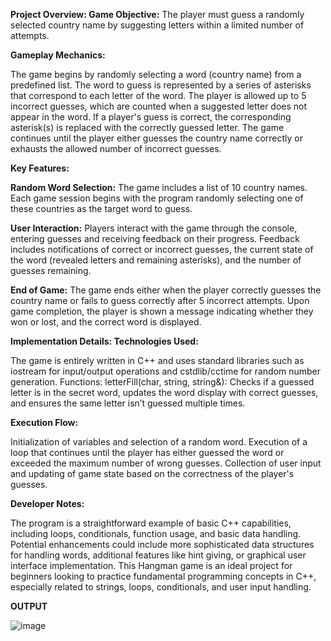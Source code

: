 **Project Overview:
Game Objective:**
The player must guess a randomly selected country name by suggesting letters within a limited number of attempts.

**Gameplay Mechanics:**

The game begins by randomly selecting a word (country name) from a predefined list.
The word to guess is represented by a series of asterisks that correspond to each letter of the word.
The player is allowed up to 5 incorrect guesses, which are counted when a suggested letter does not appear in the word.
If a player's guess is correct, the corresponding asterisk(s) is replaced with the correctly guessed letter.
The game continues until the player either guesses the country name correctly or exhausts the allowed number of incorrect guesses.

**Key Features:**

**Random Word Selection:**
The game includes a list of 10 country names. Each game session begins with the program randomly selecting one of these countries as the target word to guess.

**User Interaction:**
Players interact with the game through the console, entering guesses and receiving feedback on their progress.
Feedback includes notifications of correct or incorrect guesses, the current state of the word (revealed letters and remaining asterisks), and the number of guesses remaining.

**End of Game:**
The game ends either when the player correctly guesses the country name or fails to guess correctly after 5 incorrect attempts.
Upon game completion, the player is shown a message indicating whether they won or lost, and the correct word is displayed.

**Implementation Details:
Technologies Used:**

The game is entirely written in C++ and uses standard libraries such as iostream for input/output operations and cstdlib/cctime for random number generation.
Functions:
letterFill(char, string, string&): Checks if a guessed letter is in the secret word, updates the word display with correct guesses, and ensures the same letter isn’t guessed multiple times.

**Execution Flow:**

Initialization of variables and selection of a random word.
Execution of a loop that continues until the player has either guessed the word or exceeded the maximum number of wrong guesses.
Collection of user input and updating of game state based on the correctness of the player's guesses.

**Developer Notes:**

The program is a straightforward example of basic C++ capabilities, including loops, conditionals, function usage, and basic data handling.
Potential enhancements could include more sophisticated data structures for handling words, additional features like hint giving, or graphical user interface implementation.
This Hangman game is an ideal project for beginners looking to practice fundamental programming concepts in C++, especially related to strings, loops, conditionals, and user input handling.

**OUTPUT**

![image](https://github.com/angelvino/Hangman-Game/assets/109471128/cedc3df4-aac4-4596-aafe-b129742ab794)
